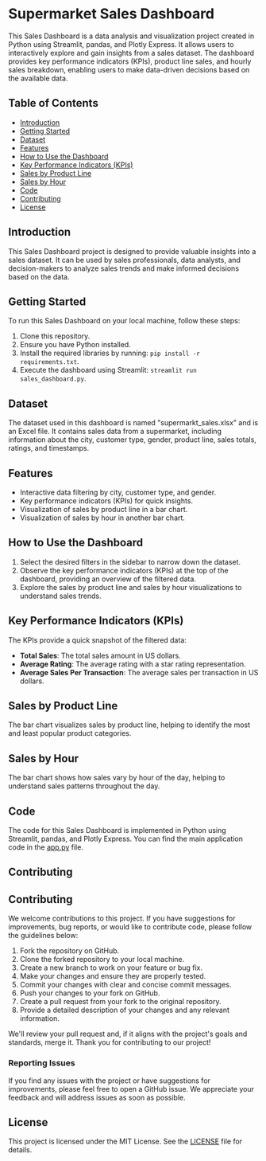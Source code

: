 # Supermarket Sales Dashboard

This Sales Dashboard is a data analysis and visualization project created in Python using Streamlit, pandas, and Plotly Express. It allows users to interactively explore and gain insights from a sales dataset. The dashboard provides key performance indicators (KPIs), product line sales, and hourly sales breakdown, enabling users to make data-driven decisions based on the available data.

## Table of Contents

- [Introduction](#introduction)
- [Getting Started](#getting-started)
- [Dataset](#dataset)
- [Features](#features)
- [How to Use the Dashboard](#how-to-use-the-dashboard)
- [Key Performance Indicators (KPIs)](#key-performance-indicators-kpis)
- [Sales by Product Line](#sales-by-product-line)
- [Sales by Hour](#sales-by-hour)
- [Code](#code)
- [Contributing](#contributing)
- [License](#license)

## Introduction

This Sales Dashboard project is designed to provide valuable insights into a sales dataset. It can be used by sales professionals, data analysts, and decision-makers to analyze sales trends and make informed decisions based on the data.

## Getting Started

To run this Sales Dashboard on your local machine, follow these steps:

1. Clone this repository.
2. Ensure you have Python installed.
3. Install the required libraries by running: `pip install -r requirements.txt`.
4. Execute the dashboard using Streamlit: `streamlit run sales_dashboard.py`.

## Dataset

The dataset used in this dashboard is named "supermarkt_sales.xlsx" and is an Excel file. It contains sales data from a supermarket, including information about the city, customer type, gender, product line, sales totals, ratings, and timestamps.

## Features

- Interactive data filtering by city, customer type, and gender.
- Key performance indicators (KPIs) for quick insights.
- Visualization of sales by product line in a bar chart.
- Visualization of sales by hour in another bar chart.

## How to Use the Dashboard

1. Select the desired filters in the sidebar to narrow down the dataset.
2. Observe the key performance indicators (KPIs) at the top of the dashboard, providing an overview of the filtered data.
3. Explore the sales by product line and sales by hour visualizations to understand sales trends.

## Key Performance Indicators (KPIs)

The KPIs provide a quick snapshot of the filtered data:

- **Total Sales**: The total sales amount in US dollars.
- **Average Rating**: The average rating with a star rating representation.
- **Average Sales Per Transaction**: The average sales per transaction in US dollars.

## Sales by Product Line

The bar chart visualizes sales by product line, helping to identify the most and least popular product categories.

## Sales by Hour

The bar chart shows how sales vary by hour of the day, helping to understand sales patterns throughout the day.

## Code

The code for this Sales Dashboard is implemented in Python using Streamlit, pandas, and Plotly Express. You can find the main application code in the [app.py](app.py) file.

## Contributing

## Contributing

We welcome contributions to this project. If you have suggestions for improvements, bug reports, or would like to contribute code, please follow the guidelines below:

1. Fork the repository on GitHub.
2. Clone the forked repository to your local machine.
3. Create a new branch to work on your feature or bug fix.
4. Make your changes and ensure they are properly tested.
5. Commit your changes with clear and concise commit messages.
6. Push your changes to your fork on GitHub.
7. Create a pull request from your fork to the original repository.
8. Provide a detailed description of your changes and any relevant information.

We'll review your pull request and, if it aligns with the project's goals and standards, merge it. Thank you for contributing to our project!

### Reporting Issues

If you find any issues with the project or have suggestions for improvements, please feel free to open a GitHub issue. We appreciate your feedback and will address issues as soon as possible.

## License

This project is licensed under the MIT License. See the [LICENSE](LICENSE) file for details.
